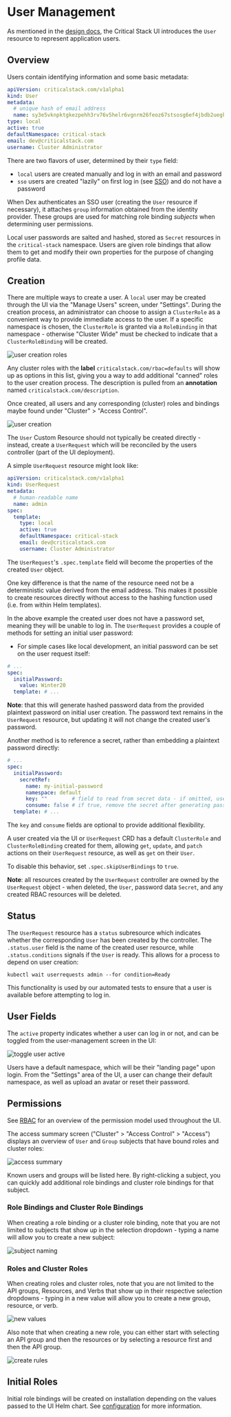 # User Management

As mentioned in the [design docs](/design.md#users), the Critical Stack UI introduces the `User` resource to represent
application users. 

## Overview

Users contain identifying information and some basic metadata:

```yaml
apiVersion: criticalstack.com/v1alpha1
kind: User
metadata:
  # unique hash of email address
  name: sy3e5vknpktgkezpehh3rv76v5helr6vgnrm26feoz67stsosg6ef4jbdb2uegk
type: local
active: true
defaultNamespace: critical-stack
email: dev@criticalstack.com
username: Cluster Administrator
```

There are two flavors of user, determined by their `type` field:

- `local` users are created manually and log in with an email and password
- `sso` users are created "lazily" on first log in (see [SSO](./sso.md)) and do not have a password

When Dex authenticates an SSO user (creating the `User` resource if necessary), it attaches `group` information obtained
from the identity provider. These groups are used for matching role binding _subjects_ when determining user
permissions.

Local user passwords are salted and hashed, stored as `Secret` resources in the `critical-stack` namespace. Users are
given role bindings that allow them to get and modify their own properties for the purpose of
changing profile data.

## Creation

There are multiple ways to create a user. A `local` user may be created through the UI via the "Manage Users" screen,
under "Settings". During the creation process, an administrator can choose to assign a `ClusterRole` as a convenient way
to provide immediate access to the user. If a specific namespace is chosen, the `ClusterRole` is granted via a
`RoleBinding` in that namespace - otherwise "Cluster Wide" must be checked to indicate that a `ClusterRoleBinding` will
be created.

![user creation roles](/images/user-creation-roles.png)

Any cluster roles with the **label** `criticalstack.com/rbac=defaults` will show up as options in this list, giving you a way to add
additional "canned" roles to the user creation process. The description is pulled from an **annotation** named
`criticalstack.com/description`.

Once created, all users and any corresponding (cluster) roles and bindings maybe found under "Cluster" > "Access Control".

![user creation](/images/user-creation.gif)


The `User` Custom Resource should not typically be created directly - instead, create a `UserRequest` which will be
reconciled by the users controller (part of the UI deployment).

A simple `UserRequest` resource might look like:

```yaml
apiVersion: criticalstack.com/v1alpha1
kind: UserRequest
metadata:
  # human-readable name
  name: admin
spec:
  template:
    type: local
    active: true
    defaultNamespace: critical-stack
    email: dev@criticalstack.com
    username: Cluster Administrator
```

The `UserRequest`'s `.spec.template` field will become the properties of the created `User` object.

One key difference is that the name of the resource need not be a deterministic value derived from the email address.
This makes it possible to create resources directly without access to the hashing function used (i.e. from within Helm
templates).

In the above example the created user does not have a password set, meaning they will be unable to log in. The
`UserRequest` provides a couple of methods for setting an initial user password:

- For simple cases like local development, an initial password can be set on the user request itself:

```yaml
# ...
spec:
  initialPassword:
    value: Winter20
  template: # ...
```

**Note**: that this will generate hashed password data from the provided plaintext password on initial user creation.
The password text remains in the `UserRequest` resource, but updating it will not change the created user's password.

Another method is to reference a secret, rather than embedding a plaintext password directly:

```yaml
# ...
spec:
  initialPassword:
    secretRef:
      name: my-initial-password
      namespace: default
      key: ""        # field to read from secret data - if omitted, use the first
      consume: false # if true, remove the secret after generating password data
  template: # ...
```

The `key` and `consume` fields are optional to provide additional flexibility.

A user created via the UI or `UserRequest` CRD has a default `ClusterRole` and `ClusterRoleBinding` created for them,
allowing `get`, `update`, and `patch` actions on their `UserRequest` resource, as well as `get` on their `User`.

To disable this behavior, set `.spec.skipUserBindings` to `true`.

**Note**: all resources created by the `UserRequest` controller are owned by the `UserRequest` object - when deleted,
the `User`, password data `Secret`, and any created RBAC resources will be deleted.

## Status

The `UserRequest` resource has a `status` subresource which indicates whether the corresponding `User` has been created by
the controller. The `.status.user` field is the name of the created user resource, while `.status.conditions` signals if the `User` is
ready. This allows for a process to depend on user creation:

```shell
kubectl wait userrequests admin --for condition=Ready
```

This functionality is used by our automated tests to ensure that a user is available before attempting to log in.


## User Fields

The `active` property indicates whether a user can log in or not, and can be toggled from the user-management screen in
the UI:

![toggle user active](/images/togg-active-user.gif)


Users have a default namespace, which will be their "landing page" upon login. From the "Settings" area of the UI, a
user can change their default namespace, as well as upload an avatar or reset their password.

## Permissions

See [RBAC](/design.md#rbac) for an overview of the permission model used throughout the UI.

The access summary screen ("Cluster" > "Access Control" > "Access") displays an overview of `User` and `Group` subjects
that have bound roles and cluster roles:

![access summary](/images/access-summary.png)

Known users and groups will be listed here. By right-clicking a subject, you can quickly add additional role bindings and cluster
role bindings for that subject.

### Role Bindings and Cluster Role Bindings

When creating a role binding or a cluster role binding, note that you are not limited to subjects that show up in the selection
dropdown - typing a name will allow you to create a new subject:

![subject naming](/images/binding-create-subject.gif)

### Roles and Cluster Roles

When creating roles and cluster roles, note that you are not limited to the API groups, Resources, and Verbs that show up in their respective selection dropdowns - typing in a new value will allow you to create a new group, resource, or verb. 

![new values](/images/roles-new-values.gif)

Also note that when creating a new role, you can either start with selecting an API group and then the resources or by selecting a resource first and then the API group.

![create rules](/images/roles-create-rule.gif)

## Initial Roles

Initial role bindings will be created on installation depending on the values passed to the UI Helm chart. See
[configuration](/gettingstarted/configuration#rbac) for more information.
